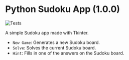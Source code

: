 # Python Sudoku App (1.0.0)
![Tests](https://github.com/JohN100x1/sudoku_solver/actions/workflows/python-workflow.yml/badge.svg)

A simple Sudoku app made with Tkinter.
- `New Game`: Generates a new Sudoku board.
- `Solve`: Solves the current Sudoku board.
- `Hint`: Fills in one of the answers on the Sudoku board.